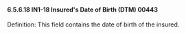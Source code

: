 #### 6.5.6.18 IN1-18 Insured's Date of Birth (DTM) 00443

Definition: This field contains the date of birth of the insured.
